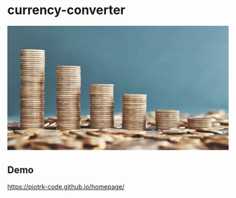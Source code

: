 # currency-converter
![Currency](https://github.com/PiotrK-code/currency-converter/blob/main/images/money.jpg)

## Demo

https://piotrk-code.github.io/homepage/
